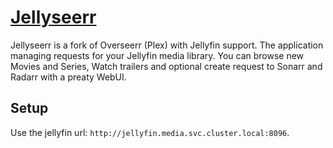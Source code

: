# [Jellyseerr](https://github.com/Fallenbagel/jellyseerr)

Jellyseerr is a fork of Overseerr (Plex) with Jellyfin support. The application managing requests for your Jellyfin media library. You can browse new Movies and Series, Watch trailers and optional create request to Sonarr and Radarr with a preaty WebUI. 

## Setup

Use the jellyfin url: `http://jellyfin.media.svc.cluster.local:8096`.
